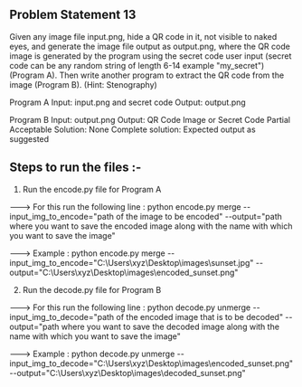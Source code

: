 ## Problem Statement 13

Given any image file input.png, hide a QR code in it, not visible to naked eyes, and generate the image file output as output.png, where the QR code image is generated by the program using the secret code user input (secret code can be any random string of length 6-14 example "my_secret") (Program A). Then write another program to extract the QR code from the image  (Program B). (Hint: Stenography)

Program A
Input: input.png and secret code
Output: output.png

Program B
Input: output.png
Output: QR Code Image or Secret Code
Partial Acceptable Solution: None
Complete solution: Expected output as suggested


## Steps to run the files :-

1) Run the encode.py file for Program A

---> For this run the following line :
python encode.py merge --input_img_to_encode="path of the image to be encoded" --output="path where you want to save the encoded image along with the name with which you want to save the image"

---> Example : python encode.py merge --input_img_to_encode="C:\Users\xyz\Desktop\images\sunset.jpg" 
               --output="C:\Users\xyz\Desktop\images\encoded_sunset.png" 


2) Run the decode.py file for Program B

---> For this run the following line :
python decode.py unmerge --input_img_to_decode="path of the encoded image that is to be decoded" --output="path where you want to save the decoded image along with the name with which you want to save the image"

---> Example : python decode.py unmerge --input_img_to_decode="C:\Users\xyz\Desktop\images\encoded_sunset.png" 
               --output="C:\Users\xyz\Desktop\images\decoded_sunset.png" 

